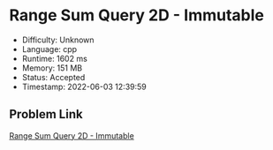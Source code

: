 # Range Sum Query 2D - Immutable

- Difficulty: Unknown
- Language: cpp
- Runtime: 1602 ms
- Memory: 151 MB
- Status: Accepted
- Timestamp: 2022-06-03 12:39:59

## Problem Link
[Range Sum Query 2D - Immutable](https://leetcode.com/problems/range-sum-query-2d-immutable)

